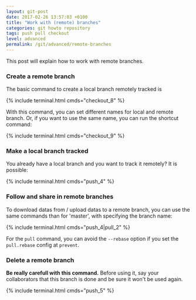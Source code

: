 ```yaml
---
layout: git-post
date: 2017-02-26 13:57:03 +0100
title: "Work with (remote) branches"
categories: git howto repository
tags: push pull checkout
level: advanced
permalink: /git/advanced/remote-branches
---
```


This post will explain how to work with remote branches.

### Create a remote branch

The basic command to create a local branch remotely tracked is

{% include terminal.html cmds="checkout_8" %}

With this command, you can set different names for local and remote branch. Or, if you want to use the same name, you can run the shortcut command:

{% include terminal.html cmds="checkout_9" %}

### Make a local branch tracked

You already have a local branch and you want to track it remotely? It is possible:

{% include terminal.html cmds="push_4" %}

### Follow and share in remote branches

To download datas from / upload datas to a remote branch, you can use the same commands than for 'master', with specifying the branch name:

{% include terminal.html cmds="push_4|pull_2" %}

For the `pull` command, you can avoid the `--rebase` option if you set the `pull.rebase` config at `prevent`.

### Delete a remote branch

**Be really carefull with this command.** Before using it, say your collaborators that this branch is done and be sure it won't be used again.

{% include terminal.html cmds="push_5" %}
